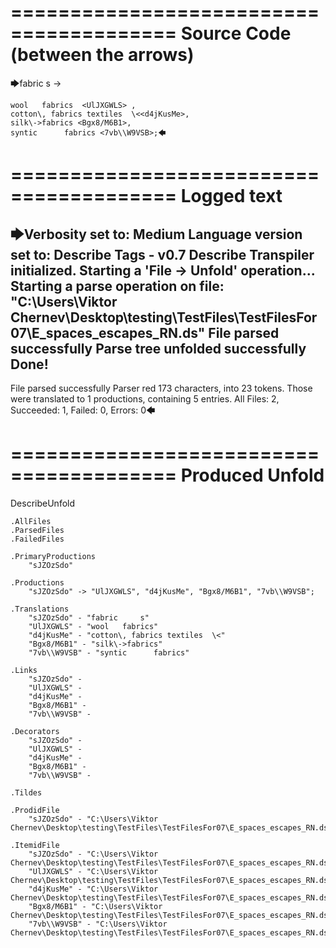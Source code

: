 ========================================
Source Code (between the arrows)
========================================

🡆fabric     s    <sJZOzSdo>	->

	wool   fabrics	<UlJXGWLS> ,
	cotton\, fabrics textiles  \<<d4jKusMe>,
    silk\->fabrics <Bgx8/M6B1>,
    syntic 		fabrics <7vb\\W9VSB>;🡄

========================================
Logged text
========================================

🡆Verbosity set to: Medium
Language version set to: Describe Tags - v0.7
Describe Transpiler initialized.
Starting a 'File -> Unfold' operation...
Starting a parse operation on file: "C:\Users\Viktor Chernev\Desktop\testing\TestFiles\TestFilesFor07\E_spaces_escapes_RN.ds"
File parsed successfully
Parse tree unfolded successfully
Done!
------------------------
File parsed successfully
Parser red 173 characters, into 23 tokens.
Those were translated to 1 productions, containing 5 entries.
All Files: 2, Succeeded: 1, Failed: 0, Errors: 0🡄

========================================
Produced Unfold
========================================

DescribeUnfold

    .AllFiles
    .ParsedFiles
    .FailedFiles

    .PrimaryProductions
        "sJZOzSdo" 

    .Productions
        "sJZOzSdo" -> "UlJXGWLS", "d4jKusMe", "Bgx8/M6B1", "7vb\\W9VSB";

    .Translations
        "sJZOzSdo" - "fabric     s"
        "UlJXGWLS" - "wool   fabrics"
        "d4jKusMe" - "cotton\, fabrics textiles  \<"
        "Bgx8/M6B1" - "silk\->fabrics"
        "7vb\\W9VSB" - "syntic 		fabrics"

    .Links
        "sJZOzSdo" - 
        "UlJXGWLS" - 
        "d4jKusMe" - 
        "Bgx8/M6B1" - 
        "7vb\\W9VSB" - 

    .Decorators
        "sJZOzSdo" - 
        "UlJXGWLS" - 
        "d4jKusMe" - 
        "Bgx8/M6B1" - 
        "7vb\\W9VSB" - 

    .Tildes

    .ProdidFile
        "sJZOzSdo" - "C:\Users\Viktor Chernev\Desktop\testing\TestFiles\TestFilesFor07\E_spaces_escapes_RN.ds"

    .ItemidFile
        "sJZOzSdo" - "C:\Users\Viktor Chernev\Desktop\testing\TestFiles\TestFilesFor07\E_spaces_escapes_RN.ds"
        "UlJXGWLS" - "C:\Users\Viktor Chernev\Desktop\testing\TestFiles\TestFilesFor07\E_spaces_escapes_RN.ds"
        "d4jKusMe" - "C:\Users\Viktor Chernev\Desktop\testing\TestFiles\TestFilesFor07\E_spaces_escapes_RN.ds"
        "Bgx8/M6B1" - "C:\Users\Viktor Chernev\Desktop\testing\TestFiles\TestFilesFor07\E_spaces_escapes_RN.ds"
        "7vb\\W9VSB" - "C:\Users\Viktor Chernev\Desktop\testing\TestFiles\TestFilesFor07\E_spaces_escapes_RN.ds"

